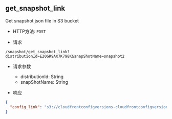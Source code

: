 ## get_snapshot_link

Get snapshot json file in S3 bucket

- HTTP方法: `POST`

- 请求
```http request
/snapshot/get_snapshot_link?distributionId=E20GR9AX7K798K&snapShotName=snapshot2
```

- 请求参数
    - distributionId: String
    - snapShotName: String


- 响应
```json
{
  "config_link": "s3://cloudfrontconfigversions-cloudfrontconfigversions-rtzhljpc7u0i/E20GR9AX7K798K/2022/06/30/E20GR9AX7K798K_2022-06-30-12-10-14.json"
}
```

